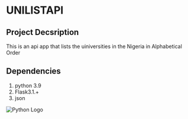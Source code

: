 # UNILISTAPI
## Project Decsription
This is an api app that lists the uiniversities in the Nigeria in Alphabetical Order

## Dependencies
1. python 3.9
2. Flask3.1.+
3. json

![Python Logo](https://upload.wikimedia.org/wikipedia/commons/c/c3/Python-logo-notext.svg)
